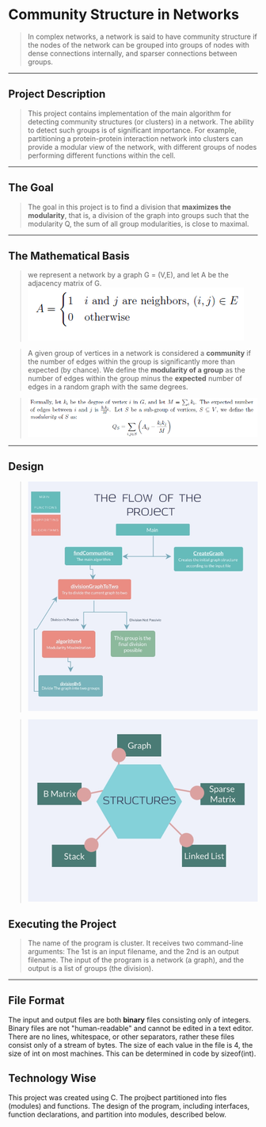 Community Structure in Networks
===================

> In complex networks, a network is said to have community structure if the nodes of the network can be grouped into groups of nodes with dense connections internally, and sparser connections between groups.

--------
Project Description
-------------
>This project contains implementation of the main algorithm for detecting community structures (or clusters) in a network. 
The ability to detect such groups is of significant importance.
For example, partitioning a protein-protein interaction network into clusters can provide a modular view of the network, with different groups of nodes performing different functions within the cell.

--------
The Goal
-------------
> The goal in this project is to find a division that **maximizes the modularity**, that
is, a division of the graph into groups such that the modularity Q, the sum of all group
modularities, is close to maximal.
--------
The Mathematical Basis
-------------
> we represent a network by a graph G = (V,E), and let A be the adjacency matrix of G.
![](examples/1.png)

> A given group of vertices in a network is considered a **community** if the number of edges
within the group is significantly more than expected (by chance). We define the **modularity
of a group** as the number of edges within the group minus the **expected** number of edges in
a random graph with the same degrees.


> ![](examples/2.png)

--------
Design
-------------
> ![Click](examples/3.jpg)

> ![Click](examples/4.jpg)



Executing the Project
-------------
> The name of the program is cluster.
It receives two command-line arguments:
The 1st is an input filename, and the 2nd is an output filename. 
The input of the program is a network (a graph), and the output is a list of groups (the division).
--------
File Format
-------------
The input and output files are both **binary** files consisting only of integers.
Binary files are not "human-readable" and cannot be edited in a text editor.
There are no lines, whitespace, or other separators, rather these files consist only of a stream
of bytes. The size of each value in the file is 4, the size of int on most machines.
This can be determined in code by sizeof(int).

Technology Wise
-------------
This project was created using C.
The projbect partitioned into fles (modules) and functions.
The design of the program, including interfaces, function declarations, and partition into modules, described below.
